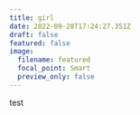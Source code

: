 ```yaml
---
title: girl
date: 2022-09-28T17:24:27.351Z
draft: false
featured: false
image:
  filename: featured
  focal_point: Smart
  preview_only: false
---
```

test